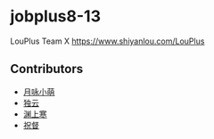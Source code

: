 # jobplus8-13

LouPlus Team  X https://www.shiyanlou.com/LouPlus

## Contributors

* [月咏小萌](https://github.com/LouPlus)
* [独云](https://github.com/duyunw)
* [渊上寒](https://github.com/Yuanshanghan)
* [祝督](https://github.com/limitZD)
